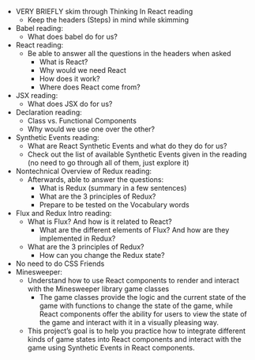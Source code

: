 - VERY BRIEFLY skim through Thinking In React reading
    - Keep the headers (Steps) in mind while skimming
- Babel reading:
    - What does babel do for us?
- React reading:
    - Be able to answer all the questions in the headers when asked
        - What is React?
        - Why would we need React
        - How does it work?
        - Where does React come from?
- JSX reading:
    - What does JSX do for us?
- Declaration reading:
    - Class vs. Functional Components
    - Why would we use one over the other?
- Synthetic Events reading:
    - What are React Synthetic Events and what do they do for us?
    - Check out the list of available Synthetic Events given in the reading (no need to go through all of them, just explore it)
- Nontechnical Overview of Redux reading:
    - Afterwards, able to answer the questions:
        - What is Redux (summary in a few sentences)
        - What are the 3 principles of Redux?
        - Prepare to be tested on the Vocabulary words
- Flux and Redux Intro reading:
    - What is Flux? And how is it related to React?
        - What are the different elements of Flux? And how are they implemented in Redux?
    - What are the 3 principles of Redux?
        - How can you change the Redux state?
- No need to do CSS Friends
- Minesweeper:
    - Understand how to use React components to render and interact with the Minesweeper library game classes
        - The game classes provide the logic and the current state of the game with functions to change the state of the game, while React components offer the ability for users to view the state of the game and interact with it in a visually pleasing way.
    - This project’s goal is to help you practice how to integrate different kinds of game states into React components and interact with the game using Synthetic Events in React components.